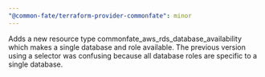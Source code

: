 ```yaml
---
"@common-fate/terraform-provider-commonfate": minor
---
```


Adds a new resource type commonfate_aws_rds_database_availability which makes a single database and role available. The previous version using a selector was confusing because all database roles are specific to a single database.
